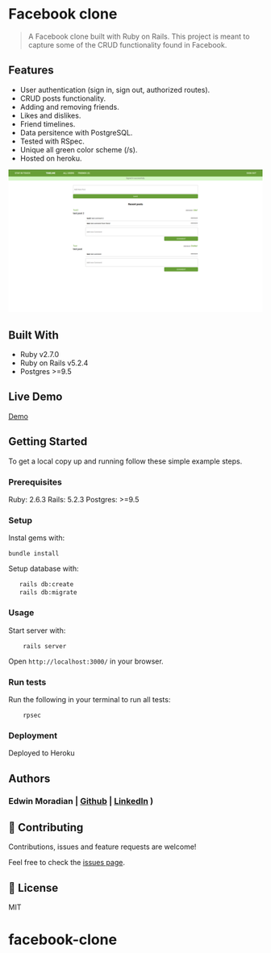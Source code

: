 # Facebook clone

> A Facebook clone built with Ruby on Rails. This project is meant to capture some of the CRUD functionality found in Facebook.

## Features 
- User authentication (sign in, sign out, authorized routes).
- CRUD posts functionality.
- Adding and removing friends.
- Likes and dislikes.
- Friend timelines.
- Data persitence with PostgreSQL.
- Tested with RSpec.
- Unique all green color scheme (/s).
- Hosted on heroku.

![facebook](./app/assets/images/screenshots/facebook-clone.png)

## Built With

- Ruby v2.7.0
- Ruby on Rails v5.2.4
- Postgres >=9.5

## Live Demo

[Demo](https://shielded-taiga-48885.herokuapp.com)

## Getting Started

To get a local copy up and running follow these simple example steps.

### Prerequisites

Ruby: 2.6.3
Rails: 5.2.3
Postgres: >=9.5

### Setup

Instal gems with:

```
bundle install
```

Setup database with:

```
   rails db:create
   rails db:migrate
```

### Usage

Start server with:

```
    rails server
```

Open `http://localhost:3000/` in your browser.

### Run tests

Run the following in your terminal to run all tests:

```
    rpsec
```

### Deployment

Deployed to Heroku

## Authors

### Edwin Moradian | [Github](https://github.com/edwinmoradian90/) | [LinkedIn](https://linkedin.com/in/edwin-moradian) )

## 🤝 Contributing

Contributions, issues and feature requests are welcome!

Feel free to check the [issues page](issues/).

## 📝 License

MIT
# facebook-clone
